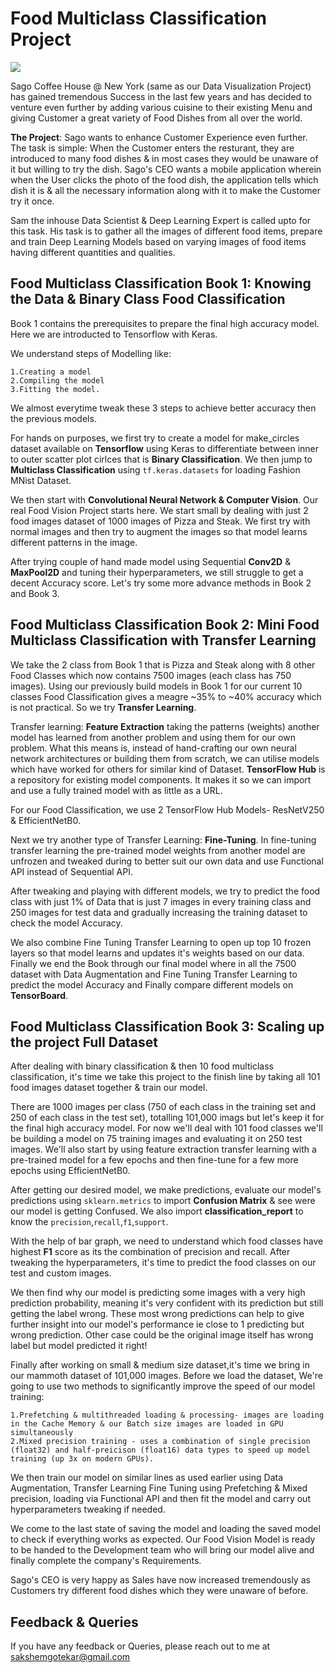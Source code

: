 
# Food Multiclass Classification Project

![](https://media.istockphoto.com/photos/bbq-feast-picture-id694177316)


Sago Coffee House @ New York (same as our Data Visualization Project) has gained tremendous Success in the last few years and has decided to venture even further by adding various cuisine to their existing Menu and giving Customer a great variety of Food Dishes from all over the world. 

**The Project**: Sago wants to enhance Customer Experience even further. The task is simple:
When the Customer enters the resturant, they are introduced to many food dishes & in most cases they would be unaware of it but willing to try the dish. Sago's CEO wants a mobile application wherein when the User clicks the photo of the food dish, the application tells which dish it is & all the necessary information along with it to make the Customer try it once.

Sam the inhouse Data Scientist & Deep Learning Expert is called upto for this task. His task is to gather all the images of different food items, prepare and train Deep Learning Models based on varying images of food items having different quantities and qualities.

## Food Multiclass Classification Book 1: Knowing the Data & Binary Class Food Classification
Book 1 contains the prerequisites to prepare the final high accuracy model. Here we are introducted to Tensorflow with Keras. 

We understand steps of Modelling like:

    1.Creating a model
    2.Compiling the model 
    3.Fitting the model. 

We almost everytime tweak these 3 steps to achieve better accuracy then the previous models.

For hands on purposes, we first try to create a model for make_circles dataset available on **Tensorflow** using Keras to differentiate between inner to outer scatter plot cirlces that is **Binary Classification**. We then jump to **Multiclass Classification** using  `tf.keras.datasets` for loading Fashion MNist Dataset.

We then start with **Convolutional Neural Network & Computer Vision**. Our real Food Vision Project starts here. We start small by dealing with just 2 food images dataset of 1000 images of Pizza and Steak. We first try with normal images and then try to augment the images so that model learns different patterns in the image.

After trying couple of hand made model using Sequential **Conv2D** & **MaxPool2D** and tuning their hyperparameters, we still struggle to get a decent Accuracy score. Let's try some more advance methods in Book 2 and Book 3.


## Food Multiclass Classification Book 2: Mini Food Multiclass Classification with Transfer Learning
We take the 2 class from Book 1 that is Pizza and Steak along with 8 other Food Classes which now contains 7500 images (each class has 750 images). Using our previously build models in Book 1 for our current 10 classes Food Classification gives a meagre  ~35% to ~40% accuracy which is not practical. So we try **Transfer Learning**.

Transfer learning: **Feature Extraction** taking the patterns (weights) another model has learned from another problem and using them for our own problem. What this means is, instead of hand-crafting our own neural network architectures or building them from scratch, we can utilise models which have worked for others for similar kind of Dataset. **TensorFlow Hub** is a repository for existing model components. It makes it so we can import and use a fully trained model with as little as a URL.

For our Food Classification, we use 2 TensorFlow Hub Models- ResNetV250 & EfficientNetB0. 

Next we try another type of Transfer Learning: **Fine-Tuning**. In fine-tuning transfer learning the pre-trained model weights from another model are unfrozen and tweaked during to better suit our own data and use Functional API instead of Sequential API. 

After tweaking and playing with different models, we try to predict the food class with just 1% of Data that is just 7 images in every training class and 250 images for test data and gradually increasing the training dataset to check the model Accuracy.

We also combine Fine Tuning Transfer Learning to open up top 10 frozen layers so that model learns and updates it's weights based on our data. Finally we end the Book through our final model where in all the 7500 dataset with Data Augmentation and Fine Tuning Transfer Learning to predict the model Accuracy and Finally compare different models on **TensorBoard**.


## Food Multiclass Classification Book 3:  Scaling up the project Full Dataset

After dealing with binary classification & then 10 food multiclass classification, it's time we take this project to the finish line by taking all 101 food images dataset together & train our model. 

There are 1000 images per class (750 of each class in the training set and 250 of each class in the test set), totalling 101,000 imags but let's keep it for the final high accuracy model. For now we'll deal with 101 food classes we'll be building a model on 75 training images and evaluating it on 250 test images. We'll also start by using feature extraction transfer learning with a pre-trained model for a few epochs and then fine-tune for a few more epochs using EfficientNetB0.

After getting our desired model, we make predictions, evaluate our model's predictions using `sklearn.metrics` to import **Confusion Matrix** & see were our model is getting Confused. We also import **classification_report** to know the `precision`,`recall`,`f1`,`support`.

With the help of bar graph, we need to understand which food classes have highest **F1** score as its the combination of precision and recall. After tweaking the hyperparameters, it's time to predict the food classes on our test and custom images.

We then find why our model is predicting some images with a very high prediction probability, meaning it's very confident with its prediction but still getting the label wrong. These most wrong predictions can help to give further insight into our model's performance ie close to 1 predicting but wrong prediction. Other case could be the original image itself has wrong label but model predicted it right!

Finally after working on small & medium size dataset,it's time we bring in our mammoth dataset of 101,000 images. Before we load the dataset, We're going to use two methods to significantly improve the speed of our model training:

    1.Prefetching & multithreaded loading & processing- images are loading in the Cache Memory & our Batch size images are loaded in GPU simultaneously
    2.Mixed precision training - uses a combination of single precision (float32) and half-preicison (float16) data types to speed up model training (up 3x on modern GPUs).


We then train our model on similar lines as used earlier using Data Augmentation, Transfer Learning Fine Tuning using Prefetching & Mixed precision, loading via Functional API and then fit the model and carry out hyperparameters tweaking if needed.

We come to the last state of saving the model and loading the saved model to check if everything works as expected. Our Food Vision Model is ready to be handed to the Development team who will bring our model alive and finally complete the company's Requirements.

Sago's CEO is very happy as Sales have now increased tremendously as Customers try different food dishes which they were unaware of before.


## Feedback & Queries

If you have any feedback or Queries, please reach out to me at sakshemgotekar@gmail.com






